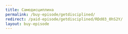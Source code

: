 ```yaml
---
title: Самодисциплина
permalink: /buy-episode/getdisciplined/
redirect: /paid-episode/getdisciplined/RDd03_0hS2Y/
layout: buy-episode
---
```

